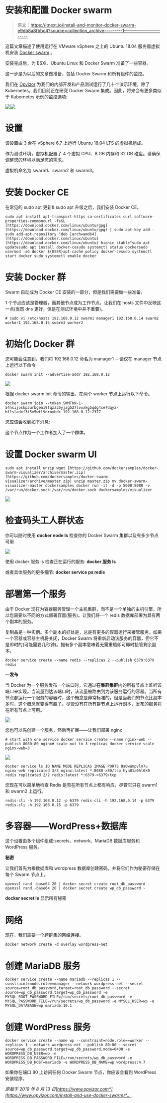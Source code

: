 # 安装和配置 Docker swarm

> 原文：<https://itnext.io/install-and-monitor-docker-swarm-e9db8a8fbbc4?source=collection_archive---------1----------------------->

这篇文章描述了使用运行在 VMware vSphere 之上的 Ubuntu 18.04 服务器虚拟机安装 [Docker swarm](https://docs.docker.com/engine/swarm/) 。

安装完成后，为 ESXi、Ubuntu Linux 和 Docker Swarm 准备了一些容器。

这一步是为以后的文章做准备，包括 Docker Swarm 和所有组件的监控。

我们在 [Opvizor](https://www.opvizor.com) 为我们的内部开发和产品测试运行了几十个演示环境。除了 Kubernetes，我们目前正在研究 Docker Swarm 集成。因此，将来会有更多类似于 Kubernetes 示例的监控选项:

![](img/24de2ed270bde8b920c5f48f90996a9c.png)![](img/94e14d929b2643675a567bf5d75bb51d.png)

# 设置

该设置由 3 台在 vSphere 6.7 上运行 Ubuntu 18.04 LTS 的虚拟机组成。

作为测试环境，虚拟机配置了 4 个虚拟 CPU、8 GB 内存和 32 GB 磁盘。请确保调整您的环境以满足您的需求。

虚拟机命名为 swarm1、swarm2 和 swarm3。

# 安装 Docker CE

在常见的 sudo apt 更新& sudo apt 升级之后，我们安装 Docker CE。

```
sudo apt install apt-transport-https ca-certificates curl software-properties-commoncurl -fsSL [https://download.docker.com/linux/ubuntu/gpg](https://download.docker.com/linux/ubuntu/gpg) | sudo apt-key add -sudo add-apt-repository "deb [arch=amd64] [https://download.docker.com/linux/ubuntu](https://download.docker.com/linux/ubuntu) bionic stable"sudo apt updatesudo apt install docker-cesudo systemctl status dockersudo usermod -aG docker ${USER}apt-cache policy docker-cesudo systemctl start docker sudo systemctl enable docker
```

# 安装 Docker 群

Swarm 自动成为 Docker CE 安装的一部分，但是我们需要做一些准备。

1 个节点应该是管理器，而其他节点成为工作节点。让我们在 hosts 文件中反映这一点(当然 dns 更好，但是在测试环境中并不重要)。

```
# sudo vi /etc/hosts 192.168.0.12 swarm1 manager1 192.168.0.14 swarm2 worker1 192.168.0.15 swarm3 worker2
```

# 初始化 Docker 群

您可能会注意到，我们将 192.168.0.12 命名为 manager1 —请仅在 manager 节点上运行以下命令

```
docker swarm init --advertise-addr 192.168.0.12
```

![](img/135a7eab28e85930ebb53db709f5da6b.png)

根据 docker swarm init 命令的输出，在两个 worker 节点上运行以下命令。

```
docker swarm join --token SWMTKN-1-54hsijoskp3urbgeni9fqzz35yjzg527lvxxkg5qdg4ce7dqyz-bf1sladxf3t5v5wtl9droybdc 192.168.0.12:2377
```

您应该会收到如下消息:

这个节点作为一个工作者加入了一个群体。

# 设置 Docker swarm UI

```
sudo apt install unzip wget [https://github.com/dockersamples/docker-swarm-visualizer/archive/master.zip](https://github.com/dockersamples/docker-swarm-visualizer/archive/master.zip) unzip master.zip mv docker-swarm-visualizer-master dockersamples docker run -it -d -p 5000:8080 -v /var/run/docker.sock:/var/run/docker.sock dockersamples/visualizer
```

![](img/b2b6c1af035be256472c6008ed3cc136.png)

# 检查码头工人群状态

你可以随时使用 **docker node ls** 检查你的 Docker Swarm 集群以及有多少节点可用

![](img/bc2c29b329d61e8ac6c631321cdd7940.png)

使用 docker 服务 ls 检查正在运行的服务: **docker 服务 ls**

或者具体服务的更多细节: **docker service ps redis**

# 部署第一个服务

由于 Docker 现在为容器服务管理一个主机集群，而不是一个单独的主机引擎，所以您需要以不同的方式部署容器(服务)。让我们将一个 redis 数据库部署为具有两个副本的服务。

复制品是一种实例。多个副本的好处是，总是有更多的容器运行来接管服务。如果一个容器或容器主机将关闭，Docker Swarm 将重新启动该服务的容器，但它不是即时的(可能需要几秒钟)。拥有多个副本意味着无需重启即可即时接管剩余副本。

```
docker service create --name redis --replicas 2 --publish 6379:6379 redis
```

**—发布**

当 Docker 为一个服务发布一个端口时，它通过**在集群集群**内的所有节点上监听该端口来实现。当流量到达该端口时，该流量被路由到为该服务运行的容器。当所有节点都运行一个服务的容器时，这个概念是非常标准的，但是当我们的节点比副本多时，这个概念就变得有趣了。尽管没有在所有群节点上运行副本，发布的服务将在所有节点上可用。

![](img/7b6ec7b1ea4c15786cfb2149dc16c63f.png)

您也可以先创建一个服务，然后再扩展——让我们部署 nginx

```
# start with one service docker service create --name nginx-web --publish 8080:80 nginx# scale out to 3 replicas docker service scale nginx-web=3
```

![](img/4925456c51f96b551ac93dcd7e0d68d9.png)

```
docker service ls ID NAME MODE REPLICAS IMAGE PORTS 8a0wumpvlm7u nginx-web replicated 3/3 nginx:latest *:8080->80/tcp hya01a0hl6k0 redis replicated 2/2 redis:latest *:6379->6379/tcp
```

您现在可以简单地检查 Redis 是否在所有节点上都有响应，尽管它只在 swarm1 和 swarm2 上运行。

```
redis-cli -h 192.168.0.12 -p 6379 redis-cli -h 192.168.0.14 -p 6379 redis-cli -h 192.168.0.15 -p 6379
```

# 多容器——WordPress+数据库

这个设置由多个组件组成:secrets、network、MariaDB 数据库服务和 WordPress 服务。

**秘密**

让我们首先为根数据库和 wordpress 数据库创建密码，并将它们作为秘密存储在每个 Swarm 节点上。

```
openssl rand -base64 20 | docker secret create root_db_password - openssl rand -base64 20 | docker secret create wp_db_password -
```

**docker secret ls** 显示所有秘密

# 网络

现在，我们需要一个跨群集的网络连接。

```
docker network create -d overlay wordpress-net
```

# 创建 MariaDB 服务

```
docker service create --name mariadb --replicas 1 --constraint=node.role==manager --network wordpress-net --secret source=root_db_password,target=root_db_password --secret source=wp_db_password,target=wp_db_password -e MYSQL_ROOT_PASSWORD_FILE=/run/secrets/root_db_password -e MYSQL_PASSWORD_FILE=/run/secrets/wp_db_password -e MYSQL_USER=wp -e MYSQL_DATABASE=wp mariadb:10.1
```

# 创建 WordPress 服务

```
docker service create --name wp --constraint=node.role==worker --replicas 1 --network wordpress-net --publish 80:80 --secret source=wp_db_password,target=wp_db_password,mode=0400 -e WORDPRESS_DB_USER=wp -e WORDPRESS_DB_PASSWORD_FILE=/run/secrets/wp_db_password -e WORDPRESS_DB_HOST=mariadb -e WORDPRESS_DB_NAME=wp wordpress:4.7
```

如果你在端口 80 上访问任何 Docker Swarm 节点，你应该会看到 WordPress 安装程序。

*原载于 2019 年 8 月 13 日*[*https://www.opvizor.com*](https://www.opvizor.com/install-and-use-docker-swarm)*。*
